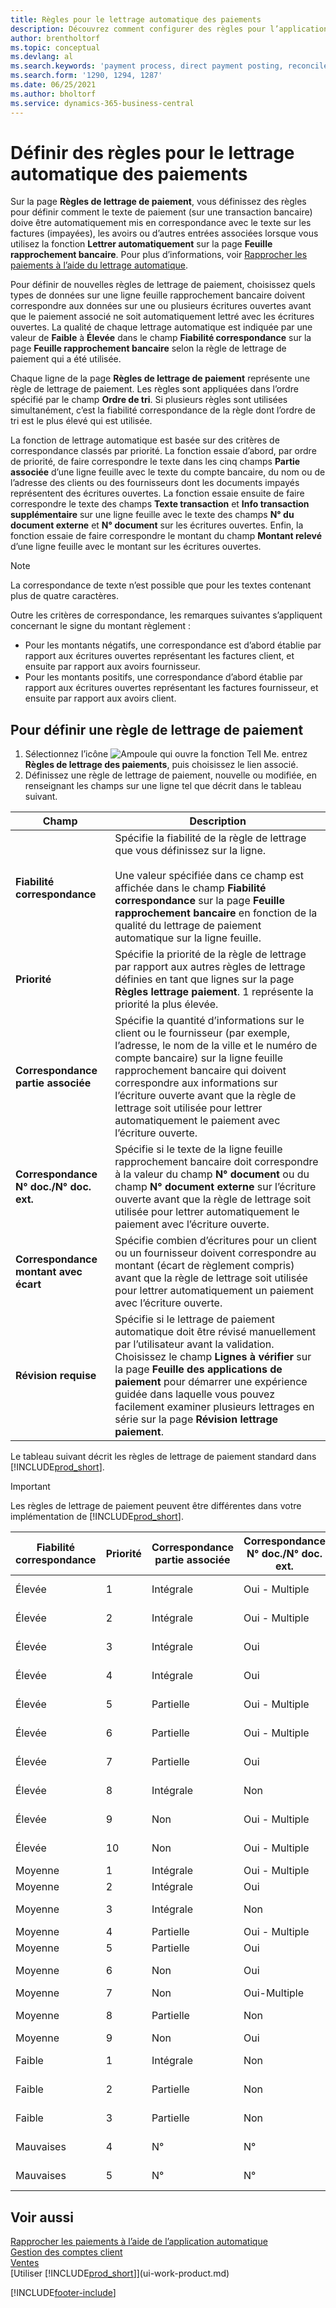 ```yaml
---
title: Règles pour le lettrage automatique des paiements
description: Découvrez comment configurer des règles pour l’application automatique des paiements sur la page Règles de lettrage des paiements.
author: brentholtorf
ms.topic: conceptual
ms.devlang: al
ms.search.keywords: 'payment process, direct payment posting, reconcile payment, expenses, cash receipts'
ms.search.form: '1290, 1294, 1287'
ms.date: 06/25/2021
ms.author: bholtorf
ms.service: dynamics-365-business-central
---
```

# <a name="set-up-rules-for-automatic-application-of-payments"></a>Définir des règles pour le lettrage automatique des paiements

Sur la page **Règles de lettrage de paiement**, vous définissez des règles pour définir comment le texte de paiement (sur une transaction bancaire) doive être automatiquement mis en correspondance avec le texte sur les factures (impayées), les avoirs ou d’autres entrées associées lorsque vous utilisez la fonction **Lettrer automatiquement** sur la page **Feuille rapprochement bancaire**. Pour plus d’informations, voir [Rapprocher les paiements à l’aide du lettrage automatique](receivables-how-reconcile-payments-auto-application.md).

Pour définir de nouvelles règles de lettrage de paiement, choisissez quels types de données sur une ligne feuille rapprochement bancaire doivent correspondre aux données sur une ou plusieurs écritures ouvertes avant que le paiement associé ne soit automatiquement lettré avec les écritures ouvertes. La qualité de chaque lettrage automatique est indiquée par une valeur de **Faible** à **Élevée** dans le champ **Fiabilité correspondance** sur la page **Feuille rapprochement bancaire** selon la règle de lettrage de paiement qui a été utilisée.

Chaque ligne de la page **Règles de lettrage de paiement** représente une règle de lettrage de paiement. Les règles sont appliquées dans l’ordre spécifié par le champ **Ordre de tri**. Si plusieurs règles sont utilisées simultanément, c’est la fiabilité correspondance de la règle dont l’ordre de tri est le plus élevé qui est utilisée.

La fonction de lettrage automatique est basée sur des critères de correspondance classés par priorité. La fonction essaie d’abord, par ordre de priorité, de faire correspondre le texte dans les cinq champs **Partie associée** d’une ligne feuille avec le texte du compte bancaire, du nom ou de l’adresse des clients ou des fournisseurs dont les documents impayés représentent des écritures ouvertes. La fonction essaie ensuite de faire correspondre le texte des champs **Texte transaction** et **Info transaction supplémentaire** sur une ligne feuille avec le texte des champs **N° du document externe** et **N° document** sur les écritures ouvertes. Enfin, la fonction essaie de faire correspondre le montant du champ **Montant relevé** d’une ligne feuille avec le montant sur les écritures ouvertes.

> [!NOTE]
> La correspondance de texte n’est possible que pour les textes contenant plus de quatre caractères.

Outre les critères de correspondance, les remarques suivantes s’appliquent concernant le signe du montant règlement :

- Pour les montants négatifs, une correspondance est d’abord établie par rapport aux écritures ouvertes représentant les factures client, et ensuite par rapport aux avoirs fournisseur.
- Pour les montants positifs, une correspondance d’abord établie par rapport aux écritures ouvertes représentant les factures fournisseur, et ensuite par rapport aux avoirs client.

## <a name="to-set-up-a-payment-application-rule"></a>Pour définir une règle de lettrage de paiement
1. Sélectionnez l’icône ![Ampoule qui ouvre la fonction Tell Me.](media/ui-search/search_small.png "Dites-moi ce que vous voulez faire") entrez **Règles de lettrage des paiements**, puis choisissez le lien associé.
2. Définissez une règle de lettrage de paiement, nouvelle ou modifiée, en renseignant les champs sur une ligne tel que décrit dans le tableau suivant.

|Champ|Description|
|-|-|
|**Fiabilité correspondance**|Spécifie la fiabilité de la règle de lettrage que vous définissez sur la ligne. <br /></br>Une valeur spécifiée dans ce champ est affichée dans le champ **Fiabilité correspondance** sur la page **Feuille rapprochement bancaire** en fonction de la qualité du lettrage de paiement automatique sur la ligne feuille.|
|**Priorité**|Spécifie la priorité de la règle de lettrage par rapport aux autres règles de lettrage définies en tant que lignes sur la page **Règles lettrage paiement**. 1 représente la priorité la plus élevée.|
|**Correspondance partie associée**|Spécifie la quantité d’informations sur le client ou le fournisseur (par exemple, l’adresse, le nom de la ville et le numéro de compte bancaire) sur la ligne feuille rapprochement bancaire qui doivent correspondre aux informations sur l’écriture ouverte avant que la règle de lettrage soit utilisée pour lettrer automatiquement le paiement avec l’écriture ouverte.|
|**Correspondance N° doc./N° doc. ext.**|Spécifie si le texte de la ligne feuille rapprochement bancaire doit correspondre à la valeur du champ **N° document** ou du champ **N° document externe** sur l’écriture ouverte avant que la règle de lettrage soit utilisée pour lettrer automatiquement le paiement avec l’écriture ouverte.|
|**Correspondance montant avec écart**|Spécifie combien d’écritures pour un client ou un fournisseur doivent correspondre au montant (écart de règlement compris) avant que la règle de lettrage soit utilisée pour lettrer automatiquement un paiement avec l’écriture ouverte.|
|**Révision requise**|Spécifie si le lettrage de paiement automatique doit être révisé manuellement par l’utilisateur avant la validation. Choisissez le champ **Lignes à vérifier** sur la page **Feuille des applications de paiement** pour démarrer une expérience guidée dans laquelle vous pouvez facilement examiner plusieurs lettrages en série sur la page **Révision lettrage paiement**.|

Le tableau suivant décrit les règles de lettrage de paiement standard dans [!INCLUDE[prod_short](includes/prod_short.md)].

> [!Important]
> Les règles de lettrage de paiement peuvent être différentes dans votre implémentation de [!INCLUDE[prod_short](includes/prod_short.md)].

| Fiabilité correspondance | Priorité | Correspondance partie associée | Correspondance N° doc./N° doc. ext. | Correspondance montant avec écart |
|------------------|----------|-----------------------|--------------------------------|--------------------------------|
| Élevée             | 1        | Intégrale                 | Oui - Multiple                 | Une correspondance                      |
| Élevée             | 2        | Intégrale                 | Oui - Multiple                 | Correspondances multiples               |
| Élevée             | 3        | Intégrale                 | Oui                            | Une correspondance                      |
| Élevée             | 4        | Intégrale                 | Oui                            | Correspondances multiples               |
| Élevée             | 5        | Partielle             | Oui - Multiple                 | Une correspondance                      |
| Élevée             | 6        | Partielle             | Oui - Multiple                 | Correspondances multiples               |
| Élevée             | 7        | Partielle             | Oui                            | Une correspondance                      |
| Élevée             | 8        | Intégrale                 | Non                             | Une correspondance                      |
| Élevée             | 9        | Non                    | Oui - Multiple                 | Une correspondance                      |
| Élevée             | 10       | Non                    | Oui - Multiple                 | Correspondances multiples               |
| Moyenne           | 1        | Intégrale                 | Oui - Multiple                 | Non applicable                 |
| Moyenne           | 2        | Intégrale                 | Oui                            | Non applicable                 |
| Moyenne           | 3        | Intégrale                 | Non                             | Correspondances multiples               |
| Moyenne           | 4        | Partielle             | Oui - Multiple                 | Non applicable                 |
| Moyenne           | 5        | Partielle             | Oui                            | Non applicable                 |
| Moyenne           | 6        | Non                    | Oui                            | Une correspondance                      |
| Moyenne           | 7        | Non                    | Oui-Multiple                   | Non applicable                 |
| Moyenne           | 8        | Partielle             | Non                             | Une correspondance                      |
| Moyenne           | 9        | Non                    | Oui                            | Non applicable                 |
| Faible              | 1        | Intégrale                 | Non                             | Aucune correspondance                     |
| Faible              | 2        | Partielle             | Non                             | Correspondances multiples               |
| Faible              | 3        | Partielle             | Non                             | Aucune correspondance                     |
| Mauvaises              | 4        | N°                    | N°                             | Une correspondance                      |
| Mauvaises              | 5        | N°                    | N°                             | Correspondances multiples               |

## <a name="see-also"></a>Voir aussi
[Rapprocher les paiements à l’aide de l’application automatique](receivables-how-reconcile-payments-auto-application.md)  
[Gestion des comptes client](receivables-manage-receivables.md)  
[Ventes](sales-manage-sales.md)  
[Utiliser [!INCLUDE[prod_short](includes/prod_short.md)]](ui-work-product.md)


[!INCLUDE[footer-include](includes/footer-banner.md)]
